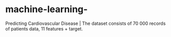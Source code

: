 # machine-learning-
 Predicting Cardiovascular Disease | The dataset consists of 70 000 records of patients data, 11 features + target.
